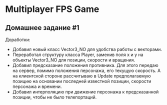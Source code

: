 # Multiplayer FPS Game
## Домашнее задание #1
Доработки:
* Добавил новый класс Vector3_NO для удобства работы с векторами.
* Переработал структуру класса Player, заменив поля x и y на объекты Vector3_NO для позиции, скорости и вращения.
* Добавил предсказание положения противника. Для этого передаю на сервер, помимо положения персонажа, его текущую скорость. А на клиентской стороне рассчитываю в Update предполагаемую позицию на основании последней известной позиции, скорости персонажа и времени.
* Добавил интерполяцию при движение персонажа к предсказанной позиции, чтобы не было телепортаций.
